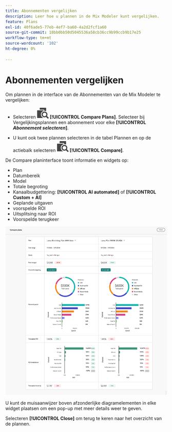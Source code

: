 ```yaml
---
title: Abonnementen vergelijken
description: Leer hoe u plannen in de Mix Modeler kunt vergelijken.
feature: Plans
exl-id: 40f6ade5-77eb-4ef7-ba60-4a2d2fcf1a60
source-git-commit: 18bb0bb50d5045536a58cb36cc9b99ccb9b17e25
workflow-type: tm+mt
source-wordcount: '102'
ht-degree: 0%

---
```


# Abonnementen vergelijken

Om plannen in de interface van de Abonnementen van de Mix Modeler te vergelijken:

* Selecteren ![Ververgelijken](../assets/icons/Compare.svg) **[!UICONTROL Compare Plans]**. Selecteer bij Vergelijkingsplannen een abonnement voor elke **[!UICONTROL _Abonnement selecteren_]**.

* U kunt ook twee plannen selecteren in de tabel Plannen en op de actiebalk selecteren ![Ververgelijken](../assets/icons/Compare.svg) **[!UICONTROL Compare]**.

De Compare planinterface toont informatie en widgets op:

* Plan
* Datumbereik
* Model
* Totale begroting
* Kanaalbudgettering: **[!UICONTROL AI automated]** of **[!UICONTROL Custom + AI]**
* Geplande uitgaven
* voorspelde ROI
* Uitsplitsing naar ROI
* Voorspelde terugkeer

![Abonnementen vergelijken](../assets/compare-plans.png)

U kunt de muisaanwijzer boven afzonderlijke diagramelementen in elke widget plaatsen om een pop-up met meer details weer te geven.

Selecteren **[!UICONTROL Close]** om terug te keren naar het overzicht van de plannen.
